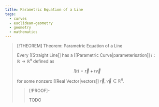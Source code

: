 ```yaml
---
title: Parametric Equation of a Line
tags:
  - curves
  - euclidean-geometry
  - geometry
  - mathematics
---
```


>[!THEOREM] Theorem: Parametric Equation of a Line
>
>Every [[Straight Line]] has a [[Parametric Curve|parameterisation]] $l: \mathbb{R} \to \mathbb{R}^n$ defined as
>
>$$
>l(t) = \vec{r} + t\vec{v}
>$$
>
>for some nonzero [[Real Vector|vectors]] $\vec{r}, \vec{v} \in \mathbb{R}^n$.
>
>>[!PROOF]-
>>
>>TODO
>>
>
